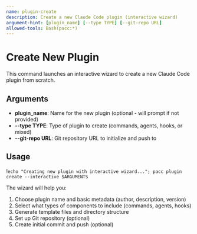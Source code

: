 ```yaml
---
name: plugin-create
description: Create a new Claude Code plugin (interactive wizard)
argument-hint: [plugin_name] [--type TYPE] [--git-repo URL]
allowed-tools: Bash(pacc:*)
---
```


# Create New Plugin

This command launches an interactive wizard to create a new Claude Code plugin from scratch.

## Arguments
- **plugin_name**: Name for the new plugin (optional - will prompt if not provided)
- **--type TYPE**: Type of plugin to create (commands, agents, hooks, or mixed)
- **--git-repo URL**: Git repository URL to initialize and push to

## Usage

!`echo "Creating new plugin with interactive wizard..."; pacc plugin create --interactive $ARGUMENTS`

The wizard will help you:
1. Choose plugin name and basic metadata (author, description, version)
2. Select what types of components to include (commands, agents, hooks)
3. Generate template files and directory structure  
4. Set up Git repository (optional)
5. Create initial commit and push (optional)